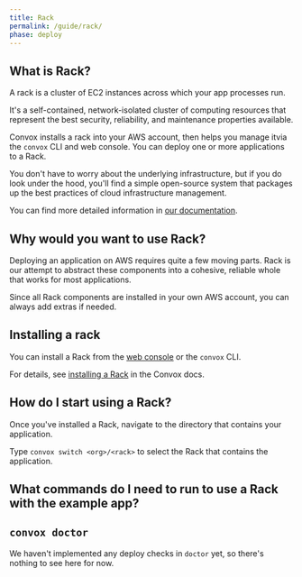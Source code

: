 ```yaml
---
title: Rack
permalink: /guide/rack/
phase: deploy
---
```


## What is Rack?

A rack is a cluster of EC2 instances across which your app processes run.

It's a self-contained, network-isolated cluster of computing resources that represent the best security, reliability, and maintenance properties available.

Convox installs a rack into your AWS account, then helps you manage itvia the `convox` CLI and web console. You can deploy one or more applications to a Rack.

You don't have to worry about the underlying infrastructure, but if you do look under the hood, you'll find a simple open-source system that packages up the best practices of cloud infrastructure management.

You can find more detailed information in [our documentation](https://convox.com/docs/rack/).

## Why would you want to use Rack?

Deploying an application on AWS requires quite a few moving parts. Rack is our attempt to abstract these components into a cohesive, reliable whole that works for most applications.

Since all Rack components are installed in your own AWS account, you can always add extras if needed.

## Installing a rack

You can install a Rack from the [web console](https://console.convox.com/) or the `convox` CLI.

For details, see [installing a Rack](https://convox.com/docs/installing-a-rack/) in the Convox docs.

## How do I start using a Rack?

Once you've installed a Rack, navigate to the directory that contains your application.

Type `convox switch <org>/<rack>` to select the Rack that contains the application.


## What commands do I need to run to use a Rack with the example app?

## `convox doctor`

We haven't implemented any deploy checks in `doctor` yet, so there's nothing to see here for now.
